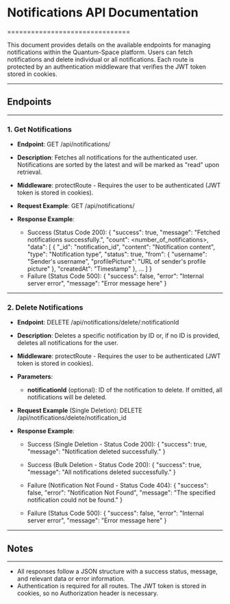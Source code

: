 


# Notifications API Documentation
===============================

This document provides details on the available endpoints for managing notifications within the Quantum-Space platform. Users can fetch notifications and delete individual or all notifications. Each route is protected by an authentication middleware that verifies the JWT token stored in cookies.

----------------------------------------------------------

## Endpoints
---------

### 1. **Get Notifications**

   - **Endpoint**: GET /api/notifications/
   - **Description**: Fetches all notifications for the authenticated user. Notifications are sorted by the latest and will be marked as "read" upon retrieval.
   - **Middleware**: protectRoute - Requires the user to be authenticated (JWT token is stored in cookies).

   - **Request Example**:
     GET /api/notifications/

   - **Response Example**:
     - Success (Status Code 200):
       {
         "success": true,
         "message": "Fetched notifications successfully.",
         "count": <number_of_notifications>,
         "data": [
           {
             "_id": "notification_id",
             "content": "Notification content",
             "type": "Notification type",
             "status": true,
             "from": {
               "username": "Sender's username",
               "profilePicture": "URL of sender's profile picture"
             },
             "createdAt": "Timestamp"
           },
           ...
         ]
       }
     - Failure (Status Code 500):
       {
         "success": false,
         "error": "Internal server error",
         "message": "Error message here"
       }

----------------------------------------------------------

### 2. **Delete Notifications**

   - **Endpoint**: DELETE /api/notifications/delete/:notificationId
   - **Description**: Deletes a specific notification by ID or, if no ID is provided, deletes all notifications for the user.
   - **Middleware**: protectRoute - Requires the user to be authenticated (JWT token is stored in cookies).

   - **Parameters**:
     - **notificationId** (optional): ID of the notification to delete. If omitted, all notifications will be deleted.

   - **Request Example** (Single Deletion):
     DELETE /api/notifications/delete/notification_id

   - **Response Example**:
     - Success (Single Deletion - Status Code 200):
       {
         "success": true,
         "message": "Notification deleted successfully."
       }

     - Success (Bulk Deletion - Status Code 200):
       {
         "success": true,
         "message": "All notifications deleted successfully."
       }

     - Failure (Notification Not Found - Status Code 404):
       {
         "success": false,
         "error": "Notification Not Found",
         "message": "The specified notification could not be found."
       }

     - Failure (Status Code 500):
       {
         "success": false,
         "error": "Internal server error",
         "message": "Error message here"
       }

----------------------------------------------------------

## Notes
-----

- All responses follow a JSON structure with a success status, message, and relevant data or error information.
- Authentication is required for all routes. The JWT token is stored in cookies, so no Authorization header is necessary.

